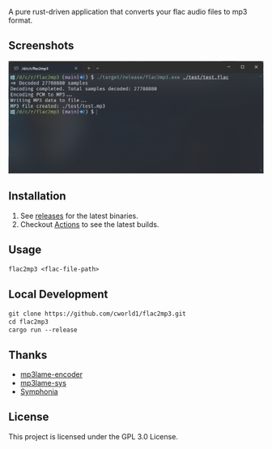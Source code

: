 A pure rust-driven application that converts your flac audio files to mp3 format.

## Screenshots

![flac2mp3](./.github/assets/example.png)

## Installation

1. See [releases](https://github.com/cworld1/flac2mp3/releases) for the latest binaries.
2. Checkout [Actions](https://github.com/cworld1/flac2mp3/actions/workflows/draft.yml) to see the latest builds.

## Usage

```shell
flac2mp3 <flac-file-path>
```

## Local Development

```shell
git clone https://github.com/cworld1/flac2mp3.git
cd flac2mp3
cargo run --release
```

## Thanks

- [mp3lame-encoder](https://github.com/DoumanAsh/mp3lame-encoder)
- [mp3lame-sys](https://crates.io/crates/mp3lame-sys)
- [Symphonia](https://github.com/pdeljanov/Symphonia)

## License

This project is licensed under the GPL 3.0 License.
